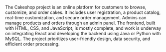 The Cakeshop project is an online platform for customers to browse, customize, and order cakes. It includes user registration, a product catalog, real-time customization, and secure order management. Admins can manage products and orders through an admin panel. The frontend, built with HTML, CSS, and JavaScript, is mostly complete, and work is underway on integrating React and developing the backend using Java or Python with MySQL. The project prioritizes user-friendly design, data security, and efficient order processing.
